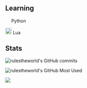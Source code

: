 ## Learning

<img width="15" src="https://external-content.duckduckgo.com/iu/?u=https%3A%2F%2Flogos-download.com%2Fwp-content%2Fuploads%2F2016%2F10%2FPython_logo_icon.png&f=1&nofb=1" /> Python

<img width="20" src="https://upload.wikimedia.org/wikipedia/commons/c/cf/Lua-Logo.svg" /> Lua

## Stats

![rulestheworld's GitHub commits](https://github-readme-streak-stats.herokuapp.com/?user=rulestheworld&theme=transparent&hide_border=true)

![rulestheworld's GitHub Most Used](https://github-readme-stats.vercel.app/api/top-langs/?username=rulestheworld&layout=donut&theme=transparent&hide_border=true)

![](https://komarev.com/ghpvc/?username=rulestheworld&color=blue)
